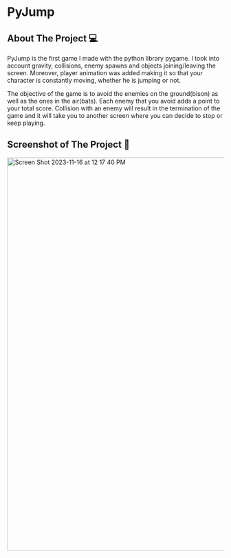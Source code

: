 # PyJump







## About The Project               💻


PyJump is the first game I made with the python library pygame. I took into account gravity, collisions, enemy spawns
and objects joining/leaving the screen. Moreover, player animation was added making it so that your character is constantly moving,
whether he is jumping or not.

The objective of the game is to avoid the enemies on the ground(bison) as well as the ones in the air(bats). Each enemy that you avoid adds a point to your total score.
Collision with an enemy will result in the termination of the game and it will take you to another screen where you can decide to stop or keep playing.










## Screenshot of The Project        📸

<img width="912" alt="Screen Shot 2023-11-16 at 12 17 40 PM" src="https://github.com/davidgazaryan/PyJump/assets/126544535/7046353c-ffef-42ed-9fb6-58c65cfffa8f">
